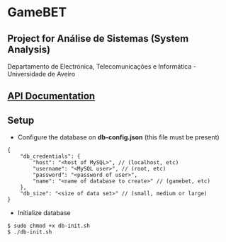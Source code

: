 # GameBET

## Project for Análise de Sistemas (System Analysis)

Departamento de Electrónica, Telecomunicações e Informática - Universidade de Aveiro

## [API Documentation](/api/README.md)

## Setup
- Configure the database on **db-config.json** (this file must be present)
```json5
{
    "db_credentials": {
        "host": "<host of MySQL>", // (localhost, etc)
        "username": "<MySQL user>", // (root, etc)
        "password": "<password of user>",
        "name": "<name of database to create>" // (gamebet, etc)
    },
    "db_size": "<size of data set>" // (small, medium or large)
}
```

- Initialize database
```
$ sudo chmod +x db-init.sh
$ ./db-init.sh
```
